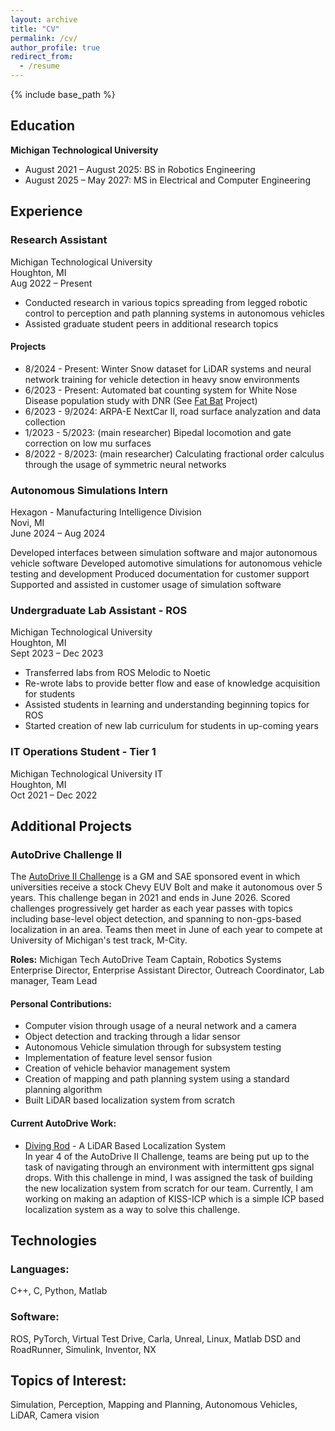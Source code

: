 ```yaml
---
layout: archive
title: "CV"
permalink: /cv/
author_profile: true
redirect_from:
  - /resume
---
```


{% include base_path %}

## Education

__Michigan Technological University__

- August 2021 – August 2025: BS in Robotics Engineering
- August 2025 – May 2027: MS in Electrical and Computer Engineering

## Experience

### Research Assistant

Michigan Technological University\
Houghton, MI\
Aug 2022 – Present

- Conducted research in various topics spreading from legged robotic control to perception and path planning systems in autonomous vehicles
- Assisted graduate student peers in additional research topics

#### Projects

- 8/2024 - Present: Winter Snow dataset for LiDAR systems and neural network training for vehicle detection in heavy snow environments
- 6/2023 - Present: Automated bat counting system for White Nose Disease population study with DNR (See [Fat Bat](https://www.batcon.org/a-grub-hub-for-fat-bats/) Project)
- 6/2023 - 9/2024: ARPA-E NextCar II, road surface analyzation and data collection
- 1/2023 - 5/2023: (main researcher) Bipedal locomotion and gate correction on low mu surfaces
- 8/2022 - 8/2023: (main researcher) Calculating fractional order calculus through the usage of symmetric neural networks

### Autonomous Simulations Intern

Hexagon - Manufacturing Intelligence Division\
Novi, MI\
June 2024 – Aug 2024

Developed interfaces between simulation software and major autonomous vehicle software
Developed automotive simulations for autonomous vehicle testing and development
Produced documentation for customer support
Supported and assisted in customer usage of simulation software

### Undergraduate Lab Assistant - ROS

Michigan Technological University\
Houghton, MI\
Sept 2023 – Dec 2023


- Transferred labs from ROS Melodic to Noetic
- Re-wrote labs to provide better flow and ease of knowledge acquisition for students
- Assisted students in learning and understanding beginning topics for ROS
- Started creation of new lab curriculum for students in up-coming years

### IT Operations Student - Tier 1

Michigan Technological University IT\
Houghton, MI\
Oct 2021 – Dec 2022

## Additional Projects

### AutoDrive Challenge II

The [AutoDrive II Challenge](https://www.autodrivechallenge.com/) is a GM and SAE sponsored event in which universities receive a stock Chevy EUV Bolt and make it autonomous over 5 years. This challenge began in 2021 and ends in June 2026. Scored challenges progressively get harder as each year passes with topics including base-level object detection, and spanning to non-gps-based localization in an area. Teams then meet in June of each year to compete at University of Michigan's test track, M-City.

__Roles:__ Michigan Tech AutoDrive Team Captain, Robotics Systems Enterprise Director, Enterprise Assistant Director, Outreach Coordinator, Lab manager, Team Lead

#### Personal Contributions:
- Computer vision through usage of a neural network and a camera
- Object detection and tracking through a lidar sensor
- Autonomous Vehicle simulation through for subsystem testing
- Implementation of feature level sensor fusion
- Creation of vehicle behavior management system
- Creation of mapping and path planning system using a standard planning algorithm
- Built LiDAR based localization system from scratch

#### Current AutoDrive Work:

- [Diving Rod](https://github.com/rcverbru/divining-rod) - A LiDAR Based Localization System\
In year 4 of the AutoDrive II Challenge, teams are being put up to the task of navigating through an environment with intermittent gps signal drops. With this challenge in mind, I was assigned the task of building the new localization system from scratch for our team. Currently, I am working on making an adaption of KISS-ICP which is a simple ICP based localization system as a way to solve this challenge.

## Technologies

### Languages:

C++, C, Python, Matlab

### Software:

ROS, PyTorch, Virtual Test Drive, Carla, Unreal, Linux, Matlab DSD and RoadRunner, Simulink, Inventor, NX


## Topics of Interest:
Simulation, Perception, Mapping and Planning, Autonomous Vehicles, LiDAR, Camera vision